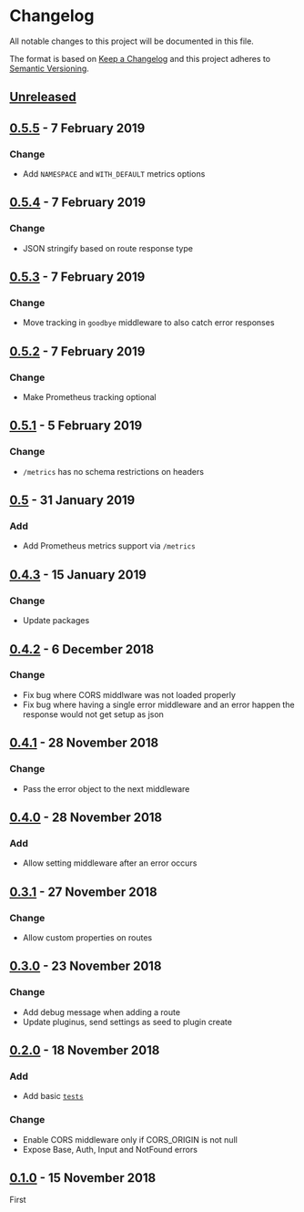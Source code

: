 <!-- markdownlint-disable no-duplicate-header line-length -->

# Changelog

All notable changes to this project will be documented in this file.

The format is based on [Keep a Changelog](http://keepachangelog.com/en/1.0.0/)
and this project adheres to [Semantic Versioning](http://semver.org/spec/v2.0.0.html).

## [Unreleased]

## [0.5.5] - 7 February 2019

### Change

- Add `NAMESPACE` and `WITH_DEFAULT` metrics options

## [0.5.4] - 7 February 2019

### Change

- JSON stringify based on route response type 

## [0.5.3] - 7 February 2019

### Change

- Move tracking in `goodbye` middleware to also catch error responses

## [0.5.2] - 7 February 2019

### Change

- Make Prometheus tracking optional

## [0.5.1] - 5 February 2019

### Change

- `/metrics` has no schema restrictions on headers

## [0.5] - 31 January 2019

### Add

- Add Prometheus metrics support via `/metrics` 

## [0.4.3] - 15 January 2019

### Change

- Update packages

## [0.4.2] - 6 December 2018

### Change

- Fix bug where CORS middlware was not loaded properly
- Fix bug where having a single error middleware and an error happen the response would not get setup as json

## [0.4.1] - 28 November 2018

### Change

- Pass the error object to the next middleware

## [0.4.0] - 28 November 2018

### Add

- Allow setting middleware after an error occurs

## [0.3.1] - 27 November 2018

### Change

- Allow custom properties on routes

## [0.3.0] - 23 November 2018

### Change

- Add debug message when adding a route
- Update pluginus, send settings as seed to plugin create

## [0.2.0] - 18 November 2018

### Add

- Add basic [`tests`](/src/index.test.js)

### Change

- Enable CORS middleware only if CORS_ORIGIN is not null
- Expose Base, Auth, Input and NotFound errors

## [0.1.0] - 15 November 2018

First

[Unreleased]: https://github.com/leeruniek/blocks/compare/v0.5.5...HEAD

[0.5.5]: https://github.com/leeruniek/blocks/compare/v0.5.4...v0.5.5
[0.5.4]: https://github.com/leeruniek/blocks/compare/v0.5.3...v0.5.4
[0.5.3]: https://github.com/leeruniek/blocks/compare/v0.5.2...v0.5.3
[0.5.2]: https://github.com/leeruniek/blocks/compare/v0.5.1...v0.5.2
[0.5.1]: https://github.com/leeruniek/blocks/compare/v0.5.0...v0.5.1
[0.5]: https://github.com/leeruniek/blocks/compare/v0.4.3...v0.5
[0.4.3]: https://github.com/leeruniek/blocks/compare/v0.4.2...v0.4.3
[0.4.2]: https://github.com/leeruniek/blocks/compare/v0.4.1...v0.4.2
[0.4.1]: https://github.com/leeruniek/blocks/compare/v0.4.0...v0.4.1
[0.4.0]: https://github.com/leeruniek/blocks/compare/v0.3.1...v0.4.0
[0.3.1]: https://github.com/leeruniek/blocks/compare/v0.3.0...v0.3.1
[0.3.0]: https://github.com/leeruniek/blocks/compare/v0.2.0...v0.3.0
[0.2.0]: https://github.com/leeruniek/blocks/compare/v0.1.0...v0.2.0
[0.1.0]: https://github.com/leeruniek/blocks/compare/v0.1.0
